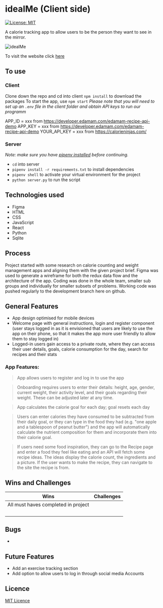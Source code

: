 # idealMe (Client side)

[![License: MIT](https://img.shields.io/badge/Licence-MIT-green.svg)](https://opensource.org/licenses/MIT)

A calorie tracking app to allow users to be the person they want to see in the mirror.

![idealMe](https://)

To visit the website click [here](https://)

## To use

### Client
Clone down the repo and cd into client `npm install` to download the packages
To start the app, use `npm start`
*Please note that you will need to set up an `.env` file in the client folder and obtain API keys to run our programm*

APP_ID = xxx from https://developer.edamam.com/edamam-recipe-api-demo
APP_KEY = xxx from https://developer.edamam.com/edamam-recipe-api-demo
YOUR_API_KEY = xxx from https://calorieninjas.com/





### Server
_Note: make sure you have [pipenv installed](https://github.com/getfutureproof/fp_guides_wiki/wiki/Virtual-Environment) before continuing._

- `cd` into server
- `pipenv install -r requirements.txt` to install dependencies
- `pipenv shell` to activate your virtual environment for the project
- `python server.py` to run the script

## Technologies used

- Figma
- HTML
- CSS
- JavaScript
- React
- Python
- Sqlite

## Process

Project started with some research on calorie counting and weight management apps and aligning them with the given project brief. Figma was used to generate a wireframe for both the redux data flow and the architecture of the app.
Coding was done in the whole team, smaller sub groups and individually for smaller subsets of problems.
Working code was pushed regularly to the development branch here on github.

## General Features

- App design optimised for mobile devices
- Welcome page with general instructions, login and register component (user stays logged in as it is envisioned that users are likely to use the app on their phone, so that it makes the app more user friendly to allow them to stay logged in)
- Logged-in users gain access to a private route, where they can access their user details, goals, calorie consumption for the day, search for recipes and their stats

### App Features:

> App allows users to register and log in to use the app

> Onboarding requires users to enter their details: height, age, gender, current weight, their activity level, and their goals regarding their weight. These can be adjusted later at any time.

> App calculates the calorie goal for each day; goal resets each day

> Users can enter calories they have consumed to be subtracted from their daily goal, or they can type in the food they had (e.g. "one apple and a tablespoon of peanut butter") and the app will automatically calculate the nutrient composition for them and incorporate them into their calorie goal.

> If users need some food inspiration, they can go to the Recipe page and enter a food they feel like eating and an API will fetch some recipe ideas. The ideas display the calorie count, the ingredients and a picture. If the user wants to make the recipe, they can navigate to the site the recipe is from.

## Wins and Challenges

| **Wins**                            | **Challenges** |
| ----------------------------------- | -------------- |
| All must haves completed in project |                |
|                                     |                |
|                                     |                |
|                                     |                |
|                                     |                |

## Bugs

-

## Future Features

- Add an exercise tracking section
- Add option to allow users to log in through social media Accounts

## Licence

[MIT Licence](https://opensource.org/licenses/mit-license.php)
